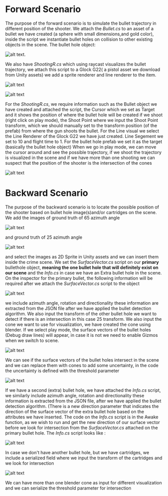  
# Forward Scenario
The purpose of the forward scenario is to simulate the bullet trajectory in different position of the shooter. We attach the 
*Bullet.cs* to an asset of a bullet we have created (a sphere with small dimensions,and gold color), inside the script we instantiate bullet holes on collision to other existing objects in the scene. The bullet hole object:

![alt text](BulletHole.png). 

We also have *ShootingR.cs* which using raycast visualizes the bullet trajectory, we attach this script to a Glock G22( a pistol asset we download from Unity assets)
we add a sprite renderer and line renderer to the item.

![alt text](https://github.com/theocharistr/Law_Game/blob/main/CSI/Scripts/Forward%20Scenario/Sprite%26LineRenderer.jpg)


![alt text](https://github.com/theocharistr/Law_Game/blob/main/CSI/Scripts/Forward%20Scenario/ShootingR.cs__Inspector.jpg)


 For the *ShootingR.cs*, we require information such as the Bullet object we have created and attached the script, the Cursor which we set as Target and it shows the position of where the bullet hole will be created if we shoot (right click on play mode), the Shoot Point where we input the Shoot Point transform, which we should manually set to the transform position (of the prefab) from where the gun shoots the bullet. For the Line visual we select the Line Renderer of the Glock G22 we have just created. Line Segement we set to 10 and flight time to 1. For the bullet hole prefab we set it as the target (basically the bullet hole object)
When we go in play mode, we can move the cursor around and see the possible trajectory, if we shoot the trajectory is visualized in the scene and if we have more than one shooting we can suspect that the position of the shooter is the intersection of the cones 

![alt text](https://github.com/theocharistr/Law_Game/blob/main/CSI/Scripts/Forward%20Scenario/Csi.gif)

# Backward Scenario
The purpose of the backward scenario is to locate the possible position of the shooter based on bullet hole image(s)and/or cartridges on the scene.
We add the images of  ground truth of 65 azimuth angle 

![alt text]( https://github.com/theocharistr/Law_Game/blob/main/CSI/Bullet-hole-Detection/BulletDetection1image/65.png)

and ground truth of 25 azimuth angle 

![alt text]( https://github.com/theocharistr/Law_Game/blob/main/CSI/Bullet-hole-Detection/BulletDetection1image/25.png)

and select the images as 2D Sprite in Unity assets and we can insert them inside the crime scene. We set the *SurfaceVector.cs* script on our **primary** bullethole object, **meaning the one bullet hole that will definitely exist on our scene** and the *Info.cs* in case we have an Extra bullet hole in the scene. On the inspector for the primary bullet, the following information will be required after we attach the *SurfaceVector.cs* script to the object

![alt text](https://github.com/theocharistr/Law_Game/blob/main/CSI/Scripts/Backward%20Scenario/SurfaceVector.cs__Inspector.jpg)

we include azimuth angle, rotation and directionality these information are extracted from the JSON file after we have applied the bullet detection algorithm. We also input the transform of the other bullet hole we want to detect if there is an intersection in this case 25 transform. We also input the cone we want to use for visualization, we have created the cone using blender.
If we select play mode, the surface vectors of the bullet holes (Debug draw lines) will appear, in case it is not we need to enable Gizmos when we switch to scene.

![alt text]( https://github.com/theocharistr/Law_Game/blob/main/CSI/Scripts/Backward%20Scenario/CrimeScene.jpg)

We can see if the surface vectors of the bullet holes intersect in the scene and we can replace them with cones to add some uncertainty, in the code the uncertainty is defined with the threshold parameter

![alt text]( https://github.com/theocharistr/Law_Game/blob/main/CSI/Scripts/Backward%20Scenario/CrimeSceneCones.jpg)

If we have a second (extra) bullet hole, we have attached the *Info.cs* script, we similarly include azimuth angle, rotation and directionality  these information is extracted from the JSON file, after we have applied the bullet detection algorithm.
(There is a new direction parameter that indicates the direction of the surface vector of the extra bullet hole based on the attributes we have inserted. The code on the *Info.cs* script is in the Awake function, as we wish to run and get the new direction of our surface vector before we look for intersection from the  *SurfaceVector.cs*  attached on the primary bullet hole. The *Info.cs* script looks like :

![alt text](https://github.com/theocharistr/Law_Game/blob/main/CSI/Scripts/Backward%20Scenario/Info.cs_Inspector.jpg)

 In case we don't have another bullet hole, but we have cartridges, we include a serialized field where we input the transform of the cartridges and we look for intersection
 
![alt text](https://github.com/theocharistr/Law_Game/blob/main/CSI/Scripts/Backward%20Scenario/CrimeSceneCones_Cartridges.jpg)

We can have more than one blender cone as input for different visualization and we can serialize the threshold parameter for intersection
